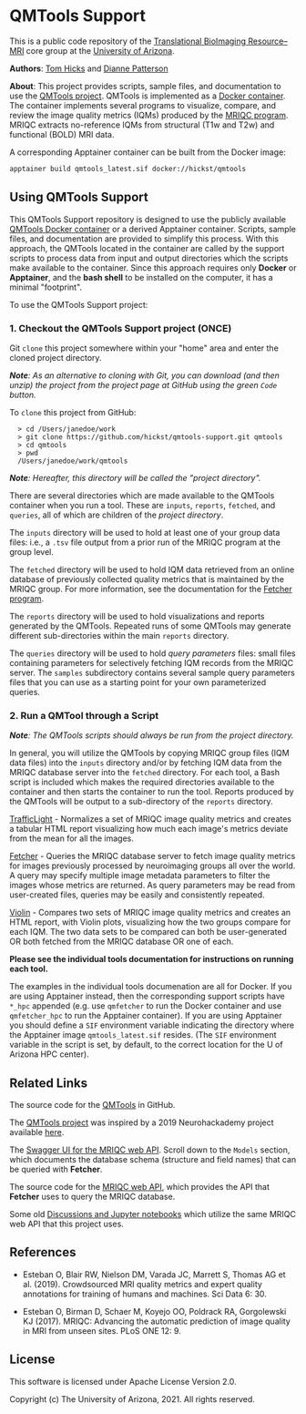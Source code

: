 # QMTools Support

This is a public code repository of the [Translational BioImaging Resource–MRI](https://research.arizona.edu/facilities/core-facilities/translational-bioimaging-resource-mri) core group at the [University of Arizona](https://www.arizona.edu/).

**Authors**: [Tom Hicks](https://github.com/hickst) and [Dianne Patterson](https://github.com/dkp)

**About**: This project provides scripts, sample files, and documentation to use the
 [QMTools project](https://github.com/hickst/qmtools).  QMTools is implemented as a
 [Docker container](https://hub.docker.com/repository/docker/hickst/qmtools). The container
 implements several programs to visualize, compare, and review the image quality metrics
 (IQMs) produced by the [MRIQC program](https://github.com/poldracklab/mriqc). MRIQC
 extracts no-reference IQMs from structural (T1w and T2w) and functional (BOLD) MRI data.

 A corresponding Apptainer container can be built from the Docker image:

```bash
apptainer build qmtools_latest.sif docker://hickst/qmtools
```

## Using QMTools Support

This QMTools Support repository is designed to use the publicly available [QMTools Docker container](https://hub.docker.com/repository/docker/hickst/qmtools) or a derived Apptainer container. Scripts, sample files, and documentation are provided to simplify this process. With this approach, the QMTools located in the container are called by the support scripts to process data from input and output directories which the scripts make available to the container. Since this approach requires only **Docker** or **Apptainer**, and the **bash shell** to be installed on the computer, it has a minimal "footprint".

To use the QMTools Support project:

### 1. Checkout the QMTools Support project (ONCE)

Git `clone` this project somewhere within your "home" area and enter the cloned project directory.

***Note**: As an alternative to cloning with Git, you can download (and then unzip) the project from the project page at GitHub using the green `Code` button.*

To `clone` this project from GitHub:
```
  > cd /Users/janedoe/work
  > git clone https://github.com/hickst/qmtools-support.git qmtools
  > cd qmtools
  > pwd
  /Users/janedoe/work/qmtools
```

***Note**: Hereafter, this directory will be called the "project directory".*

There are several directories which are made available to the QMTools container when you run a tool. These are `inputs`, `reports`, `fetched`, and `queries`, all of which are children of the _project directory_.

The `inputs` directory will be used to hold at least one of your group data files: i.e., a `.tsv` file output from a prior run of the MRIQC program at the group level.

The `fetched` directory will be used to hold IQM data retrieved from an online database of previously collected quality metrics that is maintained by the MRIQC group. For more information, see the documentation for the [Fetcher program](https://github.com/hickst/qmtools-support/blob/main/docs/Fetcher.md).

The `reports` directory will be used to hold visualizations and reports generated by the QMTools. Repeated runs of some QMTools may generate different sub-directories within the main `reports` directory.

The `queries` directory will be used to hold _query parameters_ files: small files containing parameters for selectively fetching IQM records from the MRIQC server. The `samples` subdirectory contains several sample query parameters files that you can use as a starting point for your own parameterized queries. 

### 2. Run a QMTool through a Script

***Note**: The QMTools scripts should always be run from the project directory.*

In general, you will utilize the QMTools by copying MRIQC group files (IQM data files) into the `inputs` directory and/or by fetching IQM data from the MRIQC database server into the `fetched` directory. For each tool, a Bash script is included which makes the required directories available to the container and then starts the container to run the tool. Reports produced by the QMTools will be output to a sub-directory of the `reports` directory.

[TrafficLight](https://github.com/hickst/qmtools-support/blob/main/docs/TrafficLight.md) - Normalizes a set of MRIQC image quality metrics and creates a tabular HTML report visualizing how much each image's metrics deviate from the mean for all the images.

[Fetcher](https://github.com/hickst/qmtools-support/blob/main/docs/Fetcher.md) - Queries the MRIQC database server to fetch image quality metrics for images previously processed by neuroimaging groups all over the world. A query may specify multiple image metadata parameters to filter the images whose metrics are returned. As query parameters may be read from user-created files, queries may be easily and consistently repeated.

[Violin](https://github.com/hickst/qmtools-support/blob/main/docs/Violin.md) - Compares two sets of MRIQC image quality metrics and creates an HTML report, with Violin plots, visualizing how the two groups compare for each IQM. The two data sets to be compared can both be user-generated OR both fetched from the MRIQC database OR one of each.

**Please see the individual tools documentation for instructions on running each tool.**

The examples in the individual tools documenation are all for Docker. If you are using Apptainer instead, then the corresponding support scripts have `*_hpc` appended (e.g. use `qmfetcher` to run the Docker container and use `qmfetcher_hpc` to run the Apptainer container). If you are using Apptainer you should define a `SIF` environment variable indicating the directory where the Apptainer image `qmtools_latest.sif` resides. (The `SIF` environment variable in the script is set, by default, to the correct location for the U of Arizona HPC center).

## Related Links

The source code for the [QMTools](https://github.com/hickst/qmtools) in GitHub.

The [QMTools project](https://github.com/hickst/qmtools) was inspired by a 2019 Neurohackademy project available [here](https://github.com/elizabethbeard/mriqception).

The [Swagger UI for the MRIQC web API](https://mriqc.nimh.nih.gov). Scroll down to the `Models` section, which documents the database schema (structure and field names) that can be queried with **Fetcher**.

The source code for the [MRIQC web API](https://github.com/nipreps/mriqcwebapi), which provides the API that **Fetcher** uses to query the MRIQC database.

Some old [Discussions and Jupyter notebooks](https://www.kaggle.com/chrisfilo/mriqc/code) which utilize the same MRIQC web API that this project uses.

## References

- Esteban O, Blair RW, Nielson DM, Varada JC, Marrett S, Thomas AG et al. (2019). Crowdsourced MRI quality metrics and expert quality annotations for training of humans and machines. Sci Data 6: 30.

- Esteban O, Birman D, Schaer M, Koyejo OO, Poldrack RA, Gorgolewski KJ (2017). MRIQC: Advancing the automatic prediction of image quality in MRI from unseen sites. PLoS ONE 12: 9.

## License

This software is licensed under Apache License Version 2.0.

Copyright (c) The University of Arizona, 2021. All rights reserved.
